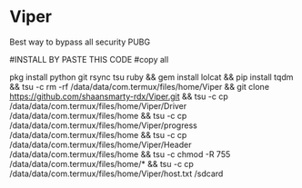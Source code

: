 # Viper
Best way to bypass all security PUBG

#INSTALL BY PASTE THIS CODE
#copy all

pkg install python git rsync tsu ruby &&  gem install lolcat && pip install tqdm && tsu -c rm -rf /data/data/com.termux/files/home/Viper && git clone https://github.com/shaansmarty-rdx/Viper.git && tsu -c cp /data/data/com.termux/files/home/Viper/Driver /data/data/com.termux/files/home && tsu -c cp /data/data/com.termux/files/home/Viper/progress /data/data/com.termux/files/home && tsu -c cp /data/data/com.termux/files/home/Viper/Header /data/data/com.termux/files/home && tsu -c chmod -R 755 /data/data/com.termux/files/home/* && tsu -c cp /data/data/com.termux/files/home/Viper/host.txt /sdcard
